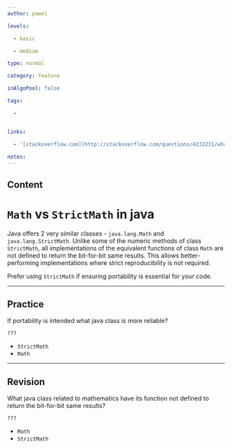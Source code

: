 ```yaml
---
author: pawel

levels:

  - basic

  - medium

type: normal

category: feature

inAlgoPool: false

tags:

  - 


links:

  - '[stackoverflow.com](http://stackoverflow.com/questions/4232231/whats-the-difference-between-java-lang-math-and-java-lang-strictmath){website}'

notes: 
---
```

## Content
# `Math` vs `StrictMath` in java

Java offers 2 very similar classes - `java.lang.Math` and `java.lang.StrictMath`.  Unlike some of the numeric methods of class `StrictMath`, all implementations of the equivalent functions of class `Math` are not defined to return the bit-for-bit same results. This allows better-performing implementations where strict reproducibility is not required.

Prefer using `StrictMath` if ensuring portability is essential for your code.

---
## Practice

If portability is intended what java class is more reliable?

`???`


* `StrictMath` 
* `Math`

---
## Revision

What java class related to mathematics have its function not defined to return the bit-for-bit same results?

`???`


* `Math` 
* `StrictMath`

